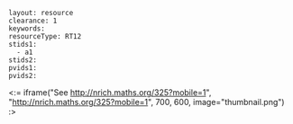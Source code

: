 ````
layout: resource
clearance: 1
keywords:
resourceType: RT12
stids1: 
  - a1
stids2:
pvids1:
pvids2:

````

<:= iframe("See http://nrich.maths.org/325?mobile=1", "http://nrich.maths.org/325?mobile=1", 700, 600, image="thumbnail.png") :>

